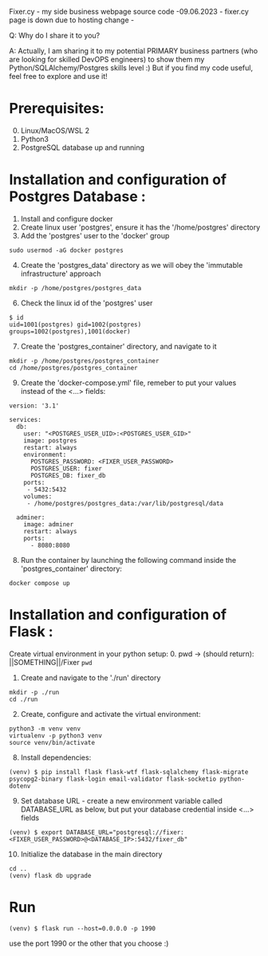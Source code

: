 Fixer.cy - my side business webpage source code
-09.06.2023 - fixer.cy page is down due to hosting change -

 Q: Why do I share it to you?

 A: Actually, I am sharing it to my potential PRIMARY business partners (who are looking for skilled DevOPS engineers) to show them my Python/SQLAlchemy/Postgres skills level :) But if you find my code useful, feel free to explore and use it!


# Prerequisites:
0. Linux/MacOS/WSL 2
1. Python3
2. PostgreSQL database up and running

# Installation and configuration of Postgres Database :
1. Install and configure docker
2. Create linux user 'postgres', ensure it has the '/home/postgres' directory
3. Add the 'postgres' user to the 'docker' group 
```
sudo usermod -aG docker postgres
```
4. Create the 'postgres_data' directory as we will obey the 'immutable infrastructure' approach
```
mkdir -p /home/postgres/postgres_data
```
6. Check the linux id of the 'postgres' user
 ```
$ id
uid=1001(postgres) gid=1002(postgres) groups=1002(postgres),1001(docker)
```
7. Create the 'postgres_container' directory, and navigate to it
```
mkdir -p /home/postgres/postgres_container
cd /home/postgres/postgres_container
```
9. Create the 'docker-compose.yml' file, remeber to put your values instead of the <...> fields:
```
version: '3.1'

services:
  db:
    user: "<POSTGRES_USER_UID>:<POSTGRES_USER_GID>"
    image: postgres
    restart: always
    environment:
      POSTGRES_PASSWORD: <FIXER_USER_PASSWORD>
      POSTGRES_USER: fixer
      POSTGRES_DB: fixer_db
    ports:
     - 5432:5432
    volumes:
     - /home/postgres/postgres_data:/var/lib/postgresql/data

  adminer:
    image: adminer
    restart: always
    ports:
      - 8080:8080
```
8. Run the container by launching the following command inside the 'postgres_container' directory:
```
docker compose up
```


# Installation and configuration of Flask :
Create virtual environment in your python setup:
0. pwd -> (should return): ||SOMETHING||/Fixer
```pwd```
1. Create and navigate to the './run' directory
```
mkdir -p ./run
cd ./run
```
2. Create, configure and activate the virtual environment:
```
python3 -m venv venv
virtualenv -p python3 venv
source venv/bin/activate
```
8. Install dependencies:
```
(venv) $ pip install flask flask-wtf flask-sqlalchemy flask-migrate psycopg2-binary flask-login email-validator flask-socketio python-dotenv
```
9. Set database URL - create a new environment variable called DATABASE_URL as below, but put your database credential inside <...> fields
```
(venv) $ export DATABASE_URL="postgresql://fixer:<FIXER_USER_PASSWORD>@<DATABASE_IP>:5432/fixer_db"
```
10. Initialize the database in the main directory
```
cd ..
(venv) flask db upgrade
```



# Run
```
(venv) $ flask run --host=0.0.0.0 -p 1990
```
use the port 1990 or the other that you choose :)
